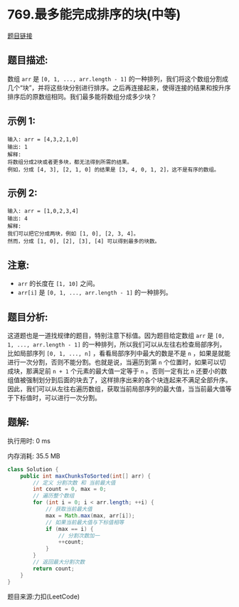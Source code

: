 # 769.最多能完成排序的块(中等)

[题目链接](https://leetcode-cn.com/problems/max-chunks-to-make-sorted/)

## 题目描述:

数组 `arr` 是 `[0, 1, ..., arr.length - 1]` 的一种排列，我们将这个数组分割成几个“块”，并将这些块分别进行排序。之后再连接起来，使得连接的结果和按升序排序后的原数组相同。我们最多能将数组分成多少块？

## 示例 1:

```
输入: arr = [4,3,2,1,0]
输出: 1
解释:
将数组分成2块或者更多块，都无法得到所需的结果。
例如，分成 [4, 3], [2, 1, 0] 的结果是 [3, 4, 0, 1, 2]，这不是有序的数组。
```

## 示例 2:

```
输入: arr = [1,0,2,3,4]
输出: 4
解释:
我们可以把它分成两块，例如 [1, 0], [2, 3, 4]。
然而，分成 [1, 0], [2], [3], [4] 可以得到最多的块数。
```

## 注意:
- `arr` 的长度在 `[1, 10]` 之间。
- `arr[i]` 是 `[0, 1, ..., arr.length - 1]` 的一种排列。

## 题目分析:

这道题也是一道找规律的题目，特别注意下标值。因为题目给定数组 `arr` 是 `[0, 1, ..., arr.length - 1]` 的一种排列，所以我们可以从左往右检查局部序列，比如局部序列 `[0, 1, ..., n]` ，看看局部序列中最大的数是不是 `n` ，如果是就能进行一次分割，否则不能分割。也就是说，当遍历到第 `n` 个位置时，如果可以切成块，那满足前 `n + 1` 个元素的最大值一定等于 `n` 。否则一定有比 `n` 还要小的数组值被强制划分到后面的块去了，这样排序出来的各个块连起来不满足全部升序。因此，我们可以从左往右遍历数组，获取当前局部序列的最大值，当当前最大值等于下标值时，可以进行一次分割。

## 题解:

执行用时: 0 ms

内存消耗: 35.5 MB

```java
class Solution {
    public int maxChunksToSorted(int[] arr) {
        // 定义 分割次数 和 当前最大值
        int count = 0, max = 0;
        // 遍历整个数组
        for (int i = 0; i < arr.length; ++i) {
            // 获取当前最大值
            max = Math.max(max, arr[i]);
            // 如果当前最大值与下标值相等
            if (max == i) {
                // 分割次数加一
                ++count;
            }
        }
        // 返回最大分割次数
        return count;
    }
}
```

题目来源:力扣(LeetCode)

